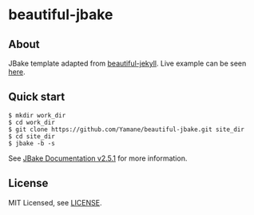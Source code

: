 # beautiful-jbake

## About

JBake template adapted from [beautiful-jekyll](https://github.com/daattali/beautiful-jekyll).
Live example can be seen [here](https://github.com/daattali/beautiful-jekyll). 


## Quick start

    $ mkdir work_dir
    $ cd work_dir
    $ git clone https://github.com/Yamane/beautiful-jbake.git site_dir
    $ cd site_dir
    $ jbake -b -s

See [JBake Documentation v2.5.1](http://jbake.org/docs/2.5.1/) for more information.

## License

MIT Licensed, see [LICENSE](https://github.com/halogenica/Hugo-BeautifulHugo/blob/master/LICENSE).